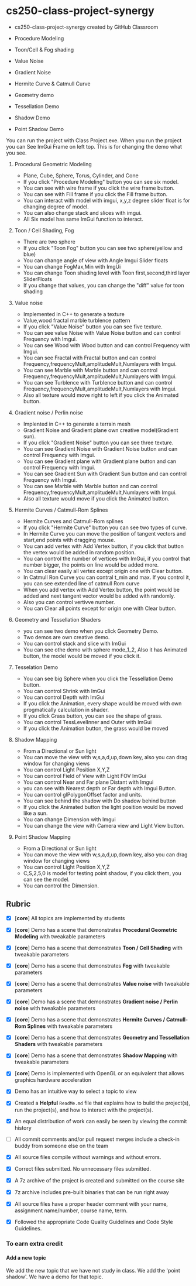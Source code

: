 # cs250-class-project-synergy
* cs250-class-project-synergy created by GitHub Classroom
* Procedure Modeling

* Toon/Cell & Fog shading
* Value Noise
* Gradient Noise
* Hermite Curve & Catmull Curve
* Geometry demo
* Tessellation Demo
* Shadow Demo
* Point Shadow Demo

You can run the project with Class Project.exe. When you run the project you can See ImGui Frame on left top. This is for changing the demo what you see.
1. Procedural Geometric Modeling
	- Plane, Cube, Sphere, Torus, Cylinder, and Cone
	- If you click "Procedure Modeling" button you can see six model.
	- You can see with wire frame if you click the wire frame button.
	- You can see with Fill frame if you click the Fill frame button.
	- You can interact with model with imgui, x,y,z degree slider float is for changing degree of model.
	- You can also change stack and slices with imgui.
	- All Six model has same ImGui function to interact.
2. Toon / Cell Shading, Fog
	- There are two sphere
	- If you click "Toon Fog" button you can see two sphere(yellow and blue)
	- You can change angle of view with Angle Imgui Slider floats
	- You can change FogMax,Min with ImgUi
	- You can change Toon shading level with Toon first,second,third layer SliderFloats
	- If you change that values, you can change the "diff" value for toon shading
3. Value noise
	- Implemented in C++ to generate a texture
	- Value,wood fractal marble turblence pattern
	- If you click "Value Noise" button you can see five texture.
	- You can see value Noise with Value Noise button and can control Frequency with Imgui.
	- You can see Wood with Wood button and can control Frequency with Imgui.
	- You can see Fractal with Fractal button and can control Frequency,frequencyMult,amplitudeMult,Numlayers with Imgui.
	- You can see Marble with Marble button and can control Frequency,frequencyMult,amplitudeMult,Numlayers with Imgui.
	- You can see Turblence with Turblence button and can control Frequency,frequencyMult,amplitudeMult,Numlayers with Imgui.
	- Also all texture would move right to left if you click the Animated button.
4. Gradient noise / Perlin noise
	- Implented in C++ to generate a terrain mesh
	- Gradient Noise and Gradient plane own creative model(Gradient sun).
	- If you click "Gradient Noise" button you can see three texture.
	- You can see Gradient Noise with Gradient Noise button and can control Frequency with Imgui.
	- You can see Gradient plane with Gradient plane button and can control Frequency with Imgui.
	- You can see Gradient Sun with Gradient Sun button and can control Frequency with Imgui.
	- You can see Marble with Marble button and can control Frequency,frequencyMult,amplitudeMult,Numlayers with Imgui.
	- Also all texture would move if you click the Animated button.
5. Hermite Curves / Catmull-Rom Splines
	- Hermite Curves and Catmull-Rom splines
	- If you click "Hermite Curve" button you can see two types of curve.
	- In Hermite Curve you can move the position of tangent vectors and start,end points with dragging mouse.
	- You can add vertex with Add Vertex button, if you click that button the vertex would be added in random position.
	- You can control the number of vertices with ImGui, if you control that number bigger, the points on line would be added more.
	- You can clear easily all vertex except origin one with Clear button.
	- In Catmull Ron Curve you can contral t_min and max. If you control it, you can see extended line of catmull Rom curve 
	- When you add vertex with Add Vertex button, the point would be added and next tangent vector would be added with randomly.
	- Also you can control vertivve number.
	- You can Clear all points except for origin one with Clear button.

6. Geometry and Tessellation Shaders
	- you can see two demo when you click Geometry Demo.
	- Two demos are own creative demo.
	- You can control stack and slice with ImGui
	- You can see othe demo with sphere mode_1_2, Also it has Animated button, the model would be moved if you click it.
7. Tesselation Demo
	- You can see big Sphere when you click the Tessellation Demo button.
	- You can control Shrink with ImGui
	- You can control Depth with ImGui
	- If you click the Animation, every shape would be moved with own progmatically calculation in shader.
	- If you click Grass button, you can see the shape of grass.
	- You can control TessLevelInner and Outer with ImGui
	- If you click the Animation button, the grass would be moved
8. Shadow Mapping
	- From a Directional or Sun light
	- You can move the view with w,s,a,d,up,down key, also you can drag window for changing views
	- You can control Light Position X,Y,Z
	- You can control Field of View with Light FOV ImGui
	- You can control Near and Far plane Distant with Imgui
	- you can see with Nearest depth or Far depth with Imgui Button.
	- You can control glPolygonOffset factor and units.
	- You can see behind the shadow with Do shadow behind button
	- If you click the Animated button the light position would be moved like a sun.
	- You can change Dimension with Imgui
	- You can change the view with Camera view and Light View button.
9. Point Shadow Mapping
	- From a Directional or Sun light
	- You can move the view with w,s,a,d,up,down key, also you can drag window for changing views
	- You can control Light Position X,Y,Z
	- C,S,2,5,0 is model for testing point shadow, if you click them, you can see the model.
	- You can control the Dimension.
## Rubric

- [x] [**core**] All topics are implemented by students
- [x] [**core**] Demo has a scene that demonstrates **Procedural Geometric Modeling** with tweakable parameters
- [x] [**core**] Demo has a scene that demonstrates **Toon / Cell Shading** with tweakable parameters
- [x] [**core**] Demo has a scene that demonstrates **Fog** with tweakable parameters
- [x] [**core**] Demo has a scene that demonstrates **Value noise** with tweakable parameters
- [x] [**core**] Demo has a scene that demonstrates **Gradient noise / Perlin noise** with tweakable parameters
- [x] [**core**] Demo has a scene that demonstrates **Hermite Curves / Catmull-Rom Splines** with tweakable parameters
- [x] [**core**] Demo has a scene that demonstrates **Geometry and Tessellation Shaders** with tweakable parameters
- [x] [**core**] Demo has a scene that demonstrates **Shadow Mapping** with tweakable parameters
- [x] [**core**] Demo is implemented with OpenGL or an equivalent that allows graphics hardware acceleration 
- [x] Demo has an intuitive way to select a topic to view
- [x] Created a **Helpful** `ReadMe.md` file that explains how to build the project(s), run the project(s), and how to interact with the project(s).
- [x] An equal distribution of work can easily be seen by viewing the commit history
- [ ] All commit comments and/or pull request merges include a check-in buddy from someone else on the team
- [x] All source files compile without warnings and without errors.
- [x] Correct files submitted. No unnecessary files submitted.
- [x] A 7z archive of the project is created and submitted on the course site
- [x] 7z archive includes pre-built binaries that can be run right away
- [x] All source files have a proper header comment with your name, assignment name/number, course name, term.
- [x] Followed the appropriate Code Quality Guidelines and Code Style Guidelines.


### To earn extra credit

#### Add a new topic

We add the new topic that we have not study in class. We add the 'point shadow'. We have a demo for that topic.



